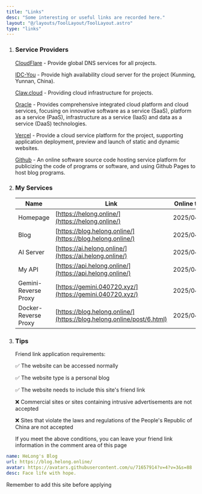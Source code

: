 ```yaml
---
title: "Links"
desc: "Some interesting or useful links are recorded here."
layout: "@/layouts/ToolLayout/ToolLayout.astro"
type: "links"
---
```



1. ### Service Providers

    <i class="fa-brands fa-cloudflare"></i> [CloudFlare](https://www.cloudflare.com/zh-cn/) - Provide global DNS services for all projects.
    
    <i class="fa-solid fa-cloud"></i> [IDC-You](https://idcyou.cn/) - Provide high availability cloud server for the project (Kunming, Yunnan, China).
    
    <i class="fa-solid fa-server"></i> [Claw.cloud](https://claw.cloud/) - Providing cloud infrastructure for projects.
    
    <i class="fa-solid fa-server"></i> [Oracle](https://www.oracle.com/) - Provides comprehensive integrated cloud platform and cloud services, focusing on innovative software as a service (SaaS), platform as a service (PaaS), infrastructure as a service (IaaS) and data as a service (DaaS) technologies.
    
    <i class="fa-solid fa-square-caret-up"></i> [Vercel](https://vercel.com/) - Provide a cloud service platform for the project, supporting application deployment, preview and launch of static and dynamic websites.
    
    <i class="fa-brands fa-github"></i> [Github](https://github.com/) - An online software source code hosting service platform for publicizing the code of programs or software, and using Github Pages to host blog programs.

2. ### My Services

    |  Name  | Link  | Online time |
    |  ----  |  ----  | ---- |
    |  Homepage  | [https://helong.online/](https://helong.online/) | 2025/04/25 |
    |  Blog  | [https://blog.helong.online/](https://blog.helong.online/) | 2025/04/25 |
    |  AI Server  | [https://ai.helong.online/](https://ai.helong.online/) | 2025/04/25 |
    |  My API  | [https://api.helong.online/](https://api.helong.online/) | 2025/04/20 |
    |  Gemini-Reverse Proxy  | [https://gemini.040720.xyz/](https://gemini.040720.xyz/) | 2025/04/19 |
    |  Docker-Reverse Proxy  | [https://blog.helong.online/](https://blog.helong.online/post/6.html) | 2025/04/20 |


3. ### Tips

    Friend link application requirements:

    ✅ The website can be accessed normally

    ✅ The website type is a personal blog

    ✅ The website needs to include this site's friend link

    ❌ Commercial sites or sites containing intrusive advertisements are not accepted

    ❌ Sites that violate the laws and regulations of the People's Republic of China are not accepted

    If you meet the above conditions, you can leave your friend link information in the comment area of ​​this page

```yaml
name: HeLong's Blog
url: https://blog.helong.online/
avatar: https://avatars.githubusercontent.com/u/71657914?v=4?v=3&s=88
desc: Face life with hope.
```
Remember to add this site before applying